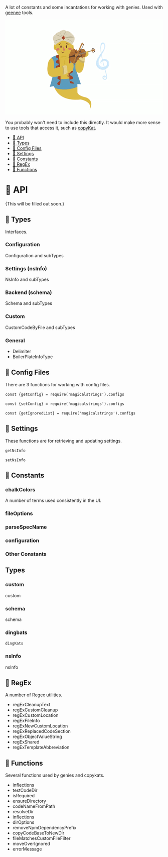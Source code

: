 A lot of constants and some incantations for working with genies. Used with [geenee](https://www.npmjs.com/package/geenee) tools.

![magicalstrings gif](images/magicalstrings-new.gif)

You probably won't need to include this directly.  It would make more sense to use tools that access it, such as [copyKat](https://www.npmjs.com/package/copykat).

<!-- toc -->
* [:pushpin: API](#api)
* [:paperclip: Types](#types)
* [:file_folder: Config Files](#config-files)
* [:wrench: Settings](#settings)
* [:triangular_ruler: Constants](#constants)
* [:bookmark: RegEx](#regex)
* [:memo: Functions](#functions)
  <!-- tocstop -->

# <a name="api"></a>:pushpin: API
{This will be filled out soon.}
## <a name="types"></a>:paperclip: Types
Interfaces.
### Configuration
Configuration and subTypes

### Settings (nsInfo)
NsInfo and subTypes
### Backend (schema)
Schema and subTypes

### Custom
CustomCodeByFile and subTypes

### General
* Delimiter
* BoilerPlateInfoType

## <a name="config-files"></a>:file_folder: Config Files
There are 3 functions for working with config files.
```
const {getConfig} = require('magicalstrings').configs 
```
```
const {setConfig} = require('magicalstrings').configs 
```
```
const {getIgnoredList} = require('magicalstrings').configs 
```


## <a name="settings"></a>:wrench: Settings
These functions are for retrieving and updating settings.
```
getNsInfo
```
```
setNsInfo
```

## <a name="constants"></a>:triangular_ruler: Constants
### chalkColors
A number of terms used consistently in the UI.

### fileOptions

### parseSpecName

### configuration

### Other Constants

## Types
### custom
custom

### schema
schema

### dingbats
```
dingKats 
```

### nsInfo
nsInfo

## <a name="regex"></a>:bookmark: RegEx
A number of Regex utilities.

* regExCleanupText
* regExCustomCleanup
* regExCustomLocation
* regExFileInfo
* regExNewCustomLocation
* regExReplacedCodeSection
* regExObjectValueString
* regExShared
* regExTemplateAbbreviation

## <a name="functions"></a>:memo: Functions
Several functions used by genies and copykats.

* inflections
* testCodeDir
* isRequired
* ensureDirectory
* codeNameFromPath
* resolveDir
* inflections
* dirOptions
* removeNpmDependencyPrefix
* copyCodeBaseToNewDir
* fileMatchesCustomFileFilter
* moveOverIgnored
* errorMessage
